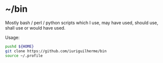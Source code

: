 ~/bin
=======

Mostly bash / perl / python scripts which I use, may have used, should use, shall use or would have used.

Usage:

```bash
pushd ${HOME}
git clone https://github.com/iuriguilherme/bin
source ~/.profile
```


